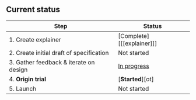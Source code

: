 ## Current status

<div class="table-wrapper scrollbar">

| Step                                     | Status                   |
| ---------------------------------------- | ------------------------ |
| 1. Create explainer                      | [Complete][[[explainer]]]|
| 2. Create initial draft of specification | Not started              |
| 3. Gather feedback & iterate on design   | [In progress](#feedback) |
| 4. **Origin trial**                      | [**Started**][ot]        |
| 5. Launch                                | Not started              |

</div>